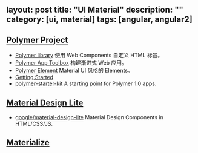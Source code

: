 layout: post
title: "UI Material"
description: ""
category: [ui, material]
tags: [angular, angular2]
---

## [Polymer Project](https://www.polymer-project.org)

- [Polymer library](https://www.polymer-project.org/1.0/docs/devguide/feature-overview) 使用 Web Components 自定义 HTML 标签。
- [Polymer App Toolbox](https://www.polymer-project.org/1.0/toolbox/) 构建渐进式 Web 应用。
- [Polymer Element](https://elements.polymer-project.org/) Material UI 风格的 Elements。
- [Getting Started](https://www.polymer-project.org/1.0/start/)
- [polymer-starter-kit](https://github.com/PolymerElements/polymer-starter-kit) A starting point for Polymer 1.0 apps.

## [Material Design Lite](https://getmdl.io/)
  - [google/material-design-lite](https://github.com/google/material-design-lite) Material Design Components in HTML/CSS/JS.

## [Materialize](https://github.com/Dogfalo/materialize)

